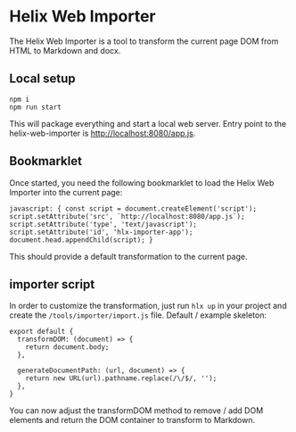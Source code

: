# Helix Web Importer

The Helix Web Importer is a tool to transform the current page DOM from HTML to Markdown and docx.

## Local setup

```
npm i
npm run start
```

This will package everything and start a local web server. Entry point to the helix-web-importer is [http://localhost:8080/app.js]().

## Bookmarklet

Once started, you need the following bookmarklet to load the Helix Web Importer into the current page:

```
javascript: { const script = document.createElement('script'); script.setAttribute('src', `http://localhost:8080/app.js`); script.setAttribute('type', 'text/javascript'); script.setAttribute('id', 'hlx-importer-app'); document.head.appendChild(script); }
```

This should provide a default transformation to the current page.

## importer script

In order to customize the transformation, just run `hlx up` in your project and create the `/tools/importer/import.js` file. Default / example skeleton:

```
export default {
  transformDOM: (document) => {
    return document.body;
  },

  generateDocumentPath: (url, document) => {
    return new URL(url).pathname.replace(/\/$/, '');
  },
}
```

You can now adjust the transformDOM method to remove / add DOM elements and return the DOM container to transform to Markdown.